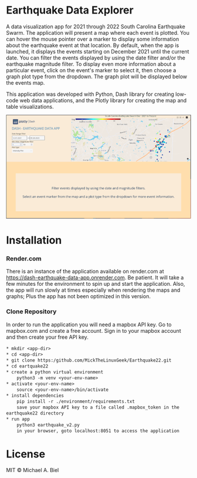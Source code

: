 # Earthquake Data Explorer

A data visualization app for 2021 through 2022 South Carolina Earthquake Swarm.  The application will present a map 
where each event is plotted.  You can hover the mouse pointer over a marker to display some information about the 
earthquake event at that location.  By default, when the app is launched, it displays the events starting on December 
2021 until the current date.  You can filter the events displayed by using the date filter and/or the earthquake 
magnitude filter.  To display even more information about a particular event, click on the event's marker to select it, 
then choose a graph plot type from the dropdown.  The graph plot will be displayed below the events map.

This application was developed with Python, Dash library for creating low-code web data applications, and the Plotly 
library for creating the map and table visualizations.

![App Preview](assets/images/preview55.png)

# Installation

### Render.com

There is an instance of the application available on render.com at https://dash-earthquake-data-app.onrender.com.
Be patient.  It will take a few minutes for the environment to spin up and start the application.  Also, the app will
run slowly at times especially when rendering the maps and graphs; Plus the app has not been optimized in this version.

### Clone Repository

In order to run the application you will need a mapbox API key.  Go to mapbox.com and create a free account.  Sign in to
your mapbox account and then create your free API key.

    * mkdir <app-dir>
    * cd <app-dir>
    * git clone https:/github.com/MickTheLinuxGeek/Earthquake22.git
    * cd eartquake22
    * create a python virtual environment
        python3 -m venv <your-env-name>
    * activate <your-env-name>
        source <your-env-name>/bin/activate
    * install dependencies
        pip install -r ./environment/requirements.txt
        save your mapbox API key to a file called .mapbox_token in the earthquake22 directory
    * run app
        python3 earthquake_v2.py
        in your browser, goto localhost:8051 to access the application

# License

MIT © Michael A. Biel